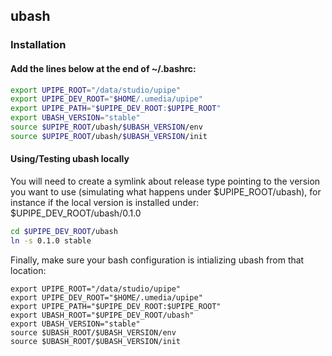 ## ubash

### Installation

#### Add the lines below at the end of ~/.bashrc:
```bash
export UPIPE_ROOT="/data/studio/upipe"
export UPIPE_DEV_ROOT="$HOME/.umedia/upipe"
export UPIPE_PATH="$UPIPE_DEV_ROOT:$UPIPE_ROOT"
export UBASH_VERSION="stable"
source $UPIPE_ROOT/ubash/$UBASH_VERSION/env
source $UPIPE_ROOT/ubash/$UBASH_VERSION/init
```


#### Using/Testing ubash locally
You will need to create a symlink about release type pointing to the
version you want to use (simulating what happens under $UPIPE_ROOT/ubash), for instance
if the local version is installed under:
$UPIPE_DEV_ROOT/ubash/0.1.0

```bash
cd $UPIPE_DEV_ROOT/ubash
ln -s 0.1.0 stable
```

Finally, make sure your bash configuration is intializing ubash from that location:
```
export UPIPE_ROOT="/data/studio/upipe"
export UPIPE_DEV_ROOT="$HOME/.umedia/upipe"
export UPIPE_PATH="$UPIPE_DEV_ROOT:$UPIPE_ROOT"
export UBASH_ROOT="$UPIPE_DEV_ROOT/ubash"
export UBASH_VERSION="stable"
source $UBASH_ROOT/$UBASH_VERSION/env
source $UBASH_ROOT/$UBASH_VERSION/init
```

